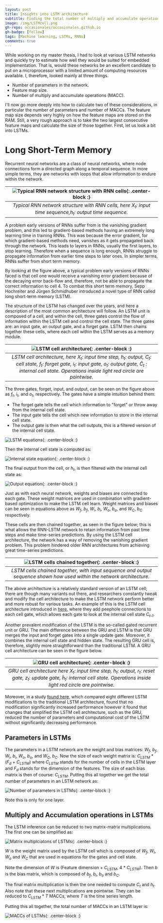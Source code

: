 ```yaml
---
layout: post
title: Insights into LSTM architecture
subtitle: Finding the total number of multiply and accumulate operations in a LSTM layer
image: /img/LSTMcell.png
gh-repo: occasionales/occasionales.github.io
gh-badge: [follow]
tags: [Machine learning, LSTMs, RNNs]
comments: true
---
```


While working on my master thesis, I had to look at various LSTM networks and quickly try to estimate how well they would be suited for embedded implementation. That is, would these networks be an excellent candidate to put on a microprocessor with a limited amount of computing resources available. I, therefore, looked mainly at three things.

* Number of parameters in the network.
* Feature map size.
* Number of multiply and accumulate operations (MACC).

I'll now go more deeply into how to calculate two of these considerations, in particular the number of parameters and number of MACCs. The feature map size depends very highly on how the feature maps are stored on the RAM. Still, a very rough approach is to take the two largest consecutive feature maps and calculate the size of those together. First, let us look a bit into LSTMs.

# Long Short-Term Memory
Recurrent neural networks are a class of neural networks, where node connections form a directed graph along a temporal sequence. In more simple terms, they are networks with loops that allow information to endure within the network.

| ![Typical RNN network structure with RNN cells](/img/RNN.png){: .center-block :} | 
|:--:| 
| *Typical RNN network structure with RNN cells, here <em>X<sub>t</sub></em>: input time sequence,<em>h<sub>t</sub></em>: output time sequence.* |

A problem early versions of RNNs suffer from is the vanishing gradient problem, and this led to gradient-based methods having an extremely long learning time in training RNNs. This was because the error gradient, for which gradient-based methods need, vanishes as it gets propagated back through the network. This leads to layers in RNNs, usually the first layers, to stop learning. Therefore when a sequence is long enough, RNNs struggle to propagate information from earlier time steps to later ones. In simpler terms, RNNs suffer from short term memory. 

By looking at the figure above, a typical problem early versions of RNNs faced is that cell one would receive a vanishing error gradient because of the decaying error back-flow and, therefore, not be able to propagate the correct information to cell 4. To combat this short term memory, Sepp Hochreiter and Jürgen Schmidhuber introduced a novel type of RNN called long short-term memory (LSTM). 

The structure of the LSTM has changed over the years, and here a description of the most common architecture will follow. An LSTM unit is composed of a cell, and within the cell, three gates control the flow of information within the LSTM cell and control the cell state. The three gates are: an input gate, an output gate, and a forget gate. LSTM then chains together these cells, where each cell within the LSTM serves as a memory module.

| ![LSTM cell architecture](/img/LSTMcell.png){: .center-block :} | 
|:--:| 
| *LSTM cell architecture, here <em>X<sub>t</sub></em>: input time step, <em>h<sub>t</sub></em>: output, <em>C<sub>t</sub></em>: cell state, <em>f<sub>t</sub></em>: forget gate, <em>i<sub>t</sub></em>: input gate, <em>o<sub>t</sub></em>: output gate,  <em>&#264;<sub>t</sub></em> : internal cell state. Operations inside light red circle are pointwise.* |


The three gates, forget, input, and output, can be seen on the figure above as <em>f<sub>t</sub></em>, <em>i<sub>t</sub></em>, and <em>o<sub>t</sub></em>, respectively. The gates have a simple intuition behind them:

* The forget gate tells the cell which information to "forget" or throw away from the internal cell state.
* The input gate tells the cell which new information to store in the internal cell state.
* The output gate is then what the cell outputs, this is a filtered version of the internal cell state.

![LSTM equations](/img/LSTM_equations.svg){: .center-block :}

Then the internal cell state is computed as: 

![Internal state equation](/img/internal_state.svg){: .center-block :}

The final output from the cell, or <em>h<sub>t</sub></em>, is then filtered with the internal cell state as:

![Output equation](/img/output_equation.svg){: .center-block :}

Just as with each neural network, weights and biases are connected to each gate. These weight matrices are used in combination with gradient-based optimization to make the LSTM cell learn. Weight matrices and biases can be seen in equations above as <em>W<sub>f</sub></em>, <em>b<sub>f</sub></em>, <em>W<sub>i</sub></em>, <em>b<sub>i</sub></em>, <em>W<sub>o</sub></em>, <em>b<sub>o</sub></em>, and <em>W<sub>C</sub></em>, <em>b<sub>C</sub></em> respectively. 

These cells are then chained together, as seen in the figure below; this is what allows the RNN-LSTM network to retain information from past time steps and make time-series predictions. By using the LSTM cell architecture, the network has a way of removing the vanishing gradient problem. This problem hindered older RNN architectures from achieving great time-series predictions.

| ![LSTM cells chained together](/img/lstm_cells.png){: .center-block :} | 
|:--:| 
| *LSTM cells chained together, with input sequence and output sequence shown how used within the network architecture.* |

The above architecture is a relatively standard version of an LSTM cell; there are though many variants out there, and researchers constantly tweak and modify the cell architecture to make the LSTM network perform better and more robust for various tasks. An example of this is the LSTM cell architecture introduced in [here](https://ieeexplore.ieee.org/document/861302), where they add peephole connections to each cell gate, which allows each gate to look at the internal cell state <em>C<sub>t-1</sub></em>. 

Another prevalent modification of the LSTM is the so-called gated recurrent unit or GRU. The main difference between the GRU and LSTM is that GRU merges the input and forget gates into a single update gate. Moreover, it combines the internal cell state and hidden state. The resulting GRU cell is, therefore, slightly more straightforward than the traditional LSTM. A GRU cell architecture can be seen in the figure below.

| ![GRU cell architecture](/img/GRUcell.png){: .center-block :} | 
|:--:| 
| *GRU cell architecture here <em>X<sub>t</sub></em>: input time step, <em>h<sub>t</sub></em>: output, <em>r<sub>t</sub></em>: reset gate, <em>z<sub>t</sub></em>: update gate, <em>&#293;<sub>t</sub></em>: internal cell state. Operations inside light red circle are pointwise.* |

Moreover, in a study [found here](https://arxiv.org/abs/1503.04069), which compared eight different LSTM modifications to the traditional LSTM architecture, found that no modification significantly increased performance however it found that changes that simplified the LSTM cell architecture, such as the GRU, reduced the number of parameters and computational cost of the LSTM without significantly decreasing performance.

## Parameters in LSTMs

The parameters in a LSTM network are the weight and bias matrices: <em>W<sub>f</sub></em>, <em>b<sub>f</sub></em>, <em>W<sub>i</sub></em>, <em>b<sub>i</sub></em>, <em>W<sub>o</sub></em>, <em>b<sub>o</sub></em>, and <em>W<sub>C</sub></em>, <em>b<sub>C</sub></em>. Now the size of each weight matrix is: <em>C<sub>LSTM</sub></em> * (<em>F<sub>d</sub></em> + <em>C<sub>LSTM</sub></em>) where <em>C<sub>LSTM</sub></em> stands for the number of cells in the LSTM layer and <em>F<sub>d</sub></em> stands for the dimension of the features. The size of each bias matrix is then of course: <em>C<sub>LSTM</sub></em>. Putting this all together we get the total number of parameters in an LSTM network as:

![Number of parameters in LSTMs](/img/Parameters_LSTM.svg){: .center-block :}

Note this is only for one layer.

## Multiply and Accumulation operations in LSTMs

The LSTM inference can be reduced to two matrix-matrix multiplications. The first one can be simplified as:

![Matrix multiplciatons of LSTMs](/img/MACC_lstm.svg){: .center-block :}

<em>W</em> is the weight matrix used by the LSTM cell which is composed of <em>W<sub>f</sub></em>, <em>W<sub>i</sub></em>, <em>W<sub>o</sub></em> and <em>W<sub>C</sub></em> that are used in equations for the gates and cell state. 

Note the dimension of <em>W</em> is (Feature dimension + <em>C<sub>LSTM</sub></em>,  4 * <em>C<sub>LSTM</sub></em>). Then <em>b</em> is the bias matrix, which is composed of <em>b<sub>f</sub></em>, <em>b<sub>i</sub></em>, <em>b<sub>o</sub></em> and <em>b<sub>C</sub></em>. 

The final matrix multiplication is then the one needed to compute <em>C<sub>t</sub></em> and <em>h<sub>t</sub></em>. Also note that these next multiplications are pointwise. They can be reduced to <em>C<sub>LSTM</sub></em> * <em>T</em> MACCs, where <em>T</em> is the time series length.


Putting this all together, the total number of MACCs in an LSTM layer is:

![MACCs of LSTMs](/img/MACC_lstm_final.svg){: .center-block :}
